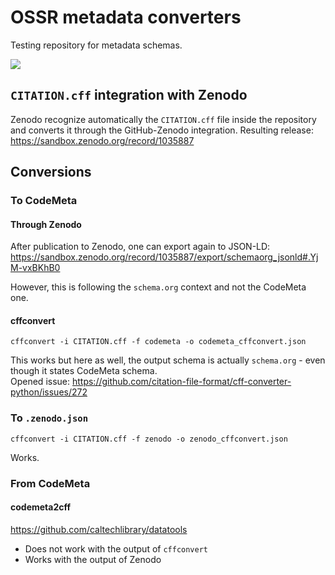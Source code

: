 # OSSR metadata converters

Testing repository for metadata schemas.

[![](https://lucid.app/publicSegments/view/31f02de0-e92d-4839-b4df-8cbdcc3970a6/image.png)](https://lucid.app/lucidchart/f1b4a51a-8766-4bc1-915d-bf562c51123b/edit?invitationId=inv_32ce79ce-1a84-4848-8a74-4e724d9aff19&page=0_0#)


## `CITATION.cff` integration with Zenodo

Zenodo recognize automatically the `CITATION.cff` file inside the repository and converts it through the GitHub-Zenodo integration.
Resulting release: https://sandbox.zenodo.org/record/1035887


## Conversions

### To CodeMeta

#### Through Zenodo
After publication to Zenodo, one can export again to JSON-LD:
https://sandbox.zenodo.org/record/1035887/export/schemaorg_jsonld#.YjM-vxBKhB0

However, this is following the `schema.org` context and not the CodeMeta one.

#### cffconvert

```
cffconvert -i CITATION.cff -f codemeta -o codemeta_cffconvert.json
```

This works but here as well, the output schema is actually `schema.org` - even though it states CodeMeta schema.     
Opened issue: https://github.com/citation-file-format/cff-converter-python/issues/272

### To `.zenodo.json`

```
cffconvert -i CITATION.cff -f zenodo -o zenodo_cffconvert.json
```

Works.


### From CodeMeta

#### codemeta2cff

https://github.com/caltechlibrary/datatools

- Does not work with the output of `cffconvert`
- Works with the output of Zenodo
